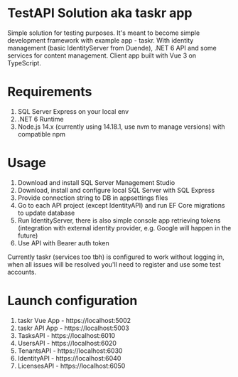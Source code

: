 # TestAPI Solution aka taskr app
Simple solution for testing purposes. It's meant to become simple development framework with example app - taskr. With identity management (basic IdentityServer from Duende), .NET 6 API and some services for content management. Client app built with Vue 3 on TypeScript.

# Requirements
1. SQL Server Express on your local env
2. .NET 6 Runtime
3. Node.js 14.x (currently using 14.18.1, use nvm to manage versions) with compatible npm

# Usage
1. Download and install SQL Server Management Studio
2. Download, install and configure local SQL Server with SQL Express
3. Provide connection string to DB in appsettings files
4. Go to each API project (except IdentityAPI) and run EF Core migrations to update database
4. Run IdentityServer, there is also simple console app retrieving tokens (integration with external identity provider, e.g. Google will happen in the future)
5. Use API with Bearer auth token

Currently taskr (services too tbh) is configured to work without logging in, when all issues will be resolved you'll need to register and use some test accounts.

# Launch configuration
1. taskr Vue App - https://localhost:5002
2. taskr API App - https://localhost:5003
3. TasksAPI - https://localhost:6010
4. UsersAPI - https://localhost:6020
5. TenantsAPI - https://localhost:6030
6. IdentityAPI - https://localhost:6040
7. LicensesAPI - https://localhost:6050